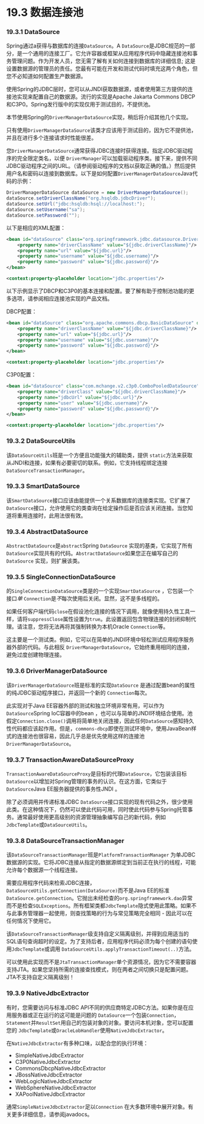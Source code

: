 # 19.3 数据连接池

### 19.3.1 DataSource

Spring通过a获得与数据库的连接`DataSource`。A `DataSource`是JDBC规范的一部分，是一个通用的连接工厂。它允许容器或框架从应用程序代码中隐藏连接池和事务管理问题。作为开发人员，您无需了解有关如何连接到数据库的详细信息; 这是设置数据源的管理员的责任。您最有可能在开发和测试代码时填充这两个角色，但您不必知道如何配置生产数据源。

使用Spring的JDBC层时，您可以从JNDI获取数据源，或者使用第三方提供的连接池实现来配置自己的数据源。流行的实现是Apache Jakarta Commons DBCP和C3P0。Spring发行版中的实现仅用于测试目的，不提供池。

本节使用Spring的`DriverManagerDataSource`实现，稍后将介绍其他几个实现。

只有使用`DriverManagerDataSource`该类才应该用于测试目的，因为它不提供池，并且在进行多个连接请求时性能很差。

您`DriverManagerDataSource`通常获得JDBC连接时获得连接。指定JDBC驱动程序的完全限定类名，以便 `DriverManager`可以加载驱动程序类。接下来，提供不同JDBC驱动程序之间的URL。（请参阅驱动程序的文档以获取正确的值。）然后提供用户名和密码以连接到数据库。以下是如何配置`DriverManagerDataSource`Java代码的示例：

```java
DriverManagerDataSource dataSource = new DriverManagerDataSource();
dataSource.setDriverClassName("org.hsqldb.jdbcDriver");
dataSource.setUrl("jdbc:hsqldb:hsql://localhost:");
dataSource.setUsername("sa");
dataSource.setPassword("");
```

以下是相应的XML配置：

```xml
<bean id="dataSource" class="org.springframework.jdbc.datasource.DriverManagerDataSource">
    <property name="driverClassName" value="${jdbc.driverClassName}"/>
    <property name="url" value="${jdbc.url}"/>
    <property name="username" value="${jdbc.username}"/>
    <property name="password" value="${jdbc.password}"/>
</bean>

<context:property-placeholder location="jdbc.properties"/>
```

以下示例显示了DBCP和C3P0的基本连接和配置。要了解有助于控制池功能的更多选项，请参阅相应连接池实现的产品文档。

DBCP配置：

```xml
<bean id="dataSource" class="org.apache.commons.dbcp.BasicDataSource" destroy-method="close">
    <property name="driverClassName" value="${jdbc.driverClassName}"/>
    <property name="url" value="${jdbc.url}"/>
    <property name="username" value="${jdbc.username}"/>
    <property name="password" value="${jdbc.password}"/>
</bean>

<context:property-placeholder location="jdbc.properties"/>
```

C3P0配置：

```xml
<bean id="dataSource" class="com.mchange.v2.c3p0.ComboPooledDataSource" destroy-method="close">
    <property name="driverClass" value="${jdbc.driverClassName}"/>
    <property name="jdbcUrl" value="${jdbc.url}"/>
    <property name="user" value="${jdbc.username}"/>
    <property name="password" value="${jdbc.password}"/>
</bean>

<context:property-placeholder location="jdbc.properties"/>
```

### 19.3.2 DataSourceUtils

该`DataSourceUtils`班是一个方便且功能强大的辅助类，提供 `static`方法来获取从JNDI和连接，如果有必要密切的联系。例如，它支持线程绑定连接`DataSourceTransactionManager`。

### 19.3.3 SmartDataSource

该`SmartDataSource`接口应该由能提供一个关系数据库的连接类实现。它扩展了`DataSource`接口，允许使用它的类查询在给定操作后是否应该关闭连接。当您知道将重用连接时，此用法很有效。

### 19.3.4 AbstractDataSource

`AbstractDataSource`是`abstract`Spring `DataSource` 实现的基类，它实现了所有`DataSource`实现共有的代码。`AbstractDataSource`如果您正在编写自己的`DataSource` 实现，则扩展该类。

### 19.3.5 SingleConnectionDataSource

的`SingleConnectionDataSource`类是的一个实现`SmartDataSource` ，它包装一个接口*单* `Connection`是*不*每次使用后关闭。显然，这不是多线程的。

如果任何客户端代码`close`在假设池化连接的情况下调用，就像使用持久性工具一样，请将`suppressClose`属性设置为`true`。此设置返回包含物理连接的封闭抑制代理。请注意，您将无法再将其强制转换为本机Oracle `Connection`等。

这主要是一个测试类。例如，它可以在简单的JNDI环境中轻松测试应用程序服务器外部的代码。与此相反 `DriverManagerDataSource`，它始终重用相同的连接，避免过度创建物理连接。

### 19.3.6 DriverManagerDataSource

该`DriverManagerDataSource`班是标准的实现`DataSource` 是通过配置bean的属性的纯JDBC驱动程序接口，并返回一个新的 `Connection`每次。

此实现对于Java EE容器外部的测试和独立环境非常有用，可以作为`DataSource`Spring IoC容器中的bean ，也可以与简单的JNDI环境结合使用。池假定`Connection.close()`调用将简单地关闭连接，因此任何`DataSource`感知持久性代码都应该起作用。但是，`commons-dbcp`即使在测试环境中，使用JavaBean样式的连接池也很容易，因此几乎总是优先使用这样的连接池 `DriverManagerDataSource`。

### 19.3.7 TransactionAwareDataSourceProxy

`TransactionAwareDataSourceProxy`是目标的代理`DataSource`，它包装该目标`DataSource`以增加对Spring管理的事务的认识。在这方面，它类似于`DataSource`Java EE服务器提供的事务性JNDI 。

除了必须调用并传递标准JDBC `DataSource`接口实现的现有代码之外，很少使用此类。在这种情况下，仍然可以使此代码可用，同时使此代码参与Spring托管事务。通常最好使用更高级别的资源管理抽象编写自己的新代码，例如 `JdbcTemplate`或`DataSourceUtils`。

### 19.3.8 DataSourceTransactionManager

该`DataSourceTransactionManager`班是`PlatformTransactionManager` 为单JDBC数据源的实现。它将JDBC连接从指定的数据源绑定到当前正在执行的线程，可能允许每个数据源一个线程连接。

需要应用程序代码来检索JDBC连接， `DataSourceUtils.getConnection(DataSource)`而不是Java EE的标准 `DataSource.getConnection`。它抛出未经检查的`org.springframework.dao`异常而不是检查`SQLExceptions`。所有框架类都`JdbcTemplate`隐式使用此策略。如果不与此事务管理器一起使用，则查找策略的行为与常见策略完全相同 - 因此可以在任何情况下使用它。

该`DataSourceTransactionManager`级支持自定义隔离级别，并得到应用适当的SQL语句查询超时的设定。为了支持后者，应用程序代码必须为每个创建的语句使用`JdbcTemplate`或调用 `DataSourceUtils.applyTransactionTimeout(..)`方法。

可以使用此实现而不是`JtaTransactionManager`单个资源情况，因为它不需要容器支持JTA。如果您坚持所需的连接查找模式，则在两者之间切换只是配置问题。JTA不支持自定义隔离级别！

### 19.3.9 NativeJdbcExtractor

有时，您需要访问与标准JDBC API不同的供应商特定JDBC方法。如果你是在应用服务器或正在运行的这可能是问题的 `DataSource`一个包装`Connection`，`Statement`并`ResultSet`用自己的包装对象的对象。要访问本机对象，您可以配置您的 `JdbcTemplate`或`OracleLobHandler`使用`NativeJdbcExtractor`。

在`NativeJdbcExtractor`有多种口味，以配合您的执行环境：

- SimpleNativeJdbcExtractor
- C3P0NativeJdbcExtractor
- CommonsDbcpNativeJdbcExtractor
- JBossNativeJdbcExtractor
- WebLogicNativeJdbcExtractor
- WebSphereNativeJdbcExtractor
- XAPoolNativeJdbcExtractor

通常`SimpleNativeJdbcExtractor`足以`Connection` 在大多数环境中展开对象。有关更多详细信息，请参阅javadocs。